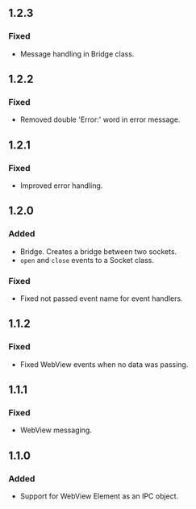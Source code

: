 ## 1.2.3

### Fixed

* Message handling in Bridge class.

## 1.2.2

### Fixed

* Removed double 'Error:' word in error message.

## 1.2.1

### Fixed

* Improved error handling.

## 1.2.0

### Added

* Bridge. Creates a bridge between two sockets.
* ``open`` and ``close`` events to a Socket class.

### Fixed

* Fixed not passed event name for event handlers.

## 1.1.2

### Fixed

* Fixed WebView events when no data was passing.

## 1.1.1

### Fixed

* WebView messaging.


## 1.1.0

### Added

* Support for WebView Element as an IPC object.
